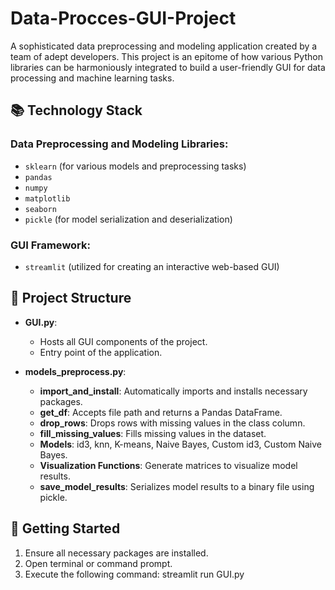 # Data-Procces-GUI-Project

A sophisticated data preprocessing and modeling application created by a team of adept developers.
This project is an epitome of how various Python libraries can be harmoniously integrated to build a user-friendly GUI for data processing and machine learning tasks.

## 📚 Technology Stack

### Data Preprocessing and Modeling Libraries:
- `sklearn` (for various models and preprocessing tasks)
- `pandas`
- `numpy`
- `matplotlib`
- `seaborn`
- `pickle` (for model serialization and deserialization)

### GUI Framework:
- `streamlit` (utilized for creating an interactive web-based GUI)

## 📁 Project Structure

- **GUI.py**:
  - Hosts all GUI components of the project.
  - Entry point of the application.

- **models_preprocess.py**:
  - **import_and_install**: Automatically imports and installs necessary packages.
  - **get_df**: Accepts file path and returns a Pandas DataFrame.
  - **drop_rows**: Drops rows with missing values in the class column.
  - **fill_missing_values**: Fills missing values in the dataset.
  - **Models**: id3, knn, K-means, Naive Bayes, Custom id3, Custom Naive Bayes.
  - **Visualization Functions**: Generate matrices to visualize model results.
  - **save_model_results**: Serializes model results to a binary file using pickle.

## 🚀 Getting Started

1. Ensure all necessary packages are installed.
2. Open terminal or command prompt.
3. Execute the following command: 
   streamlit run GUI.py
